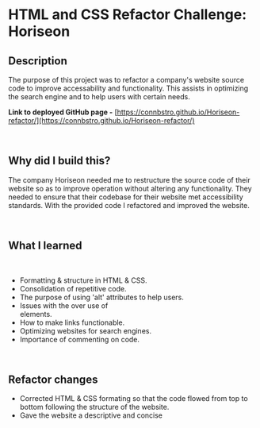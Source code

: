 # **HTML and CSS Refactor Challenge: Horiseon**

## **Description**

The purpose of this project was to refactor a company's website source code to improve accessability and functionality. This assists in optimizing the search engine and to help users with certain needs.

**Link to deployed GitHub page -** [https://connbstro.github.io/Horiseon-refactor/](https://connbstro.github.io/Horiseon-refactor/)

<br/>

## **Why did I build this?**
The company Horiseon needed me to restructure the source code of their website so as to improve operation without altering any functionality. They needed to ensure that their codebase for their website met accessibility standards. With the provided code I refactored and improved the website.

<br/>

## **What I learned**

<br/>

+ Formatting & structure in HTML & CSS.
+ Consolidation of repetitive code.
+ The purpose of using 'alt' attributes to help users.
+ Issues with the over use of <div> elements.
+ How to make links functionable.
+ Optimizing websites for search engines.
+ Importance of commenting on code.

<br/>

## **Refactor changes**
+ Corrected HTML & CSS formating so that the code flowed from top to bottom following the structure of the website.
+ Gave the website a descriptive and concise <title>.
+ Added descriptive "alt" attributes for images on the page. 
+ Replaced <div> with semantic elements to make it more accessable & functional.
+ Fixed "Search Engine Optimization" link.
+ Edited the CSS structure according to the semantics of the HTML.
+ Consolidated CSS rules that contained duplicate code.
+ Added comments to both the CSS & HTML files.
